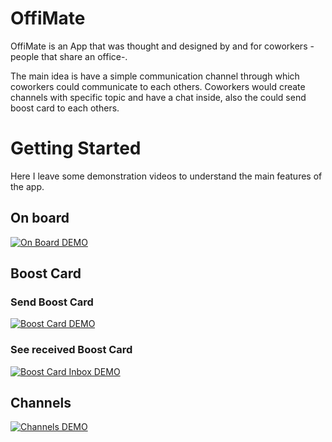 # OffiMate

OffiMate is an App that was thought and designed by and for coworkers -people that share an office-.

The main idea is have a simple communication channel through which coworkers could communicate to each others. Coworkers would create channels with specific topic and have a chat inside, also the could send boost card to each others.

# Getting Started

Here I leave some demonstration videos to understand the main features of the app.

## On board

[![On Board DEMO](https://img.youtube.com/vi/6kBM5dC5BEg/0.jpg)](https://www.youtube.com/watch?v=6kBM5dC5BEg)

## Boost Card

### Send Boost Card

[![Boost Card DEMO](https://img.youtube.com/vi/TKTVaIYxy4I/0.jpg)](https://www.youtube.com/watch?v=TKTVaIYxy4I)

### See received Boost Card

[![Boost Card Inbox DEMO](https://img.youtube.com/vi/5jFop_eUlxo/0.jpg)](https://www.youtube.com/watch?v=5jFop_eUlxo)

## Channels

[![Channels DEMO](https://img.youtube.com/vi/FG_KDaKjgxo/0.jpg)](https://www.youtube.com/watch?v=FG_KDaKjgxo)

